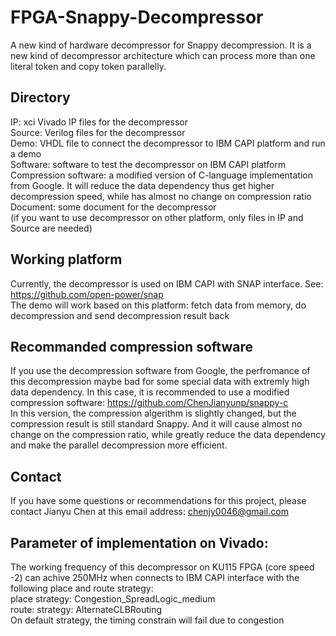 # FPGA-Snappy-Decompressor
A new kind of hardware decompressor for Snappy decompression. It is a new kind of decompressor architecture which can process more than one literal token and copy token parallelly.

Directory
---
IP: xci Vivado IP files for the decompressor\
Source: Verilog files for the decompressor\
Demo: VHDL file to connect the decompressor to IBM CAPI platform and run a demo\
Software: software to test the decompressor on IBM CAPI platform\
Compression software: a modified version of C-language implementation from Google. It will reduce the data dependency thus get higher decompression speed, while has almost no change on compression ratio\
Document: some document for the decompressor\
(if you want to use decompressor on other platform, only files in IP and Source are needed)

Working platform
----
Currently, the decompressor is used on IBM CAPI with SNAP interface. See: https://github.com/open-power/snap \
The demo will work based on this platform: fetch data from memory, do decompression and send decompression result back

Recommanded compression software
----
If you use the decompression software from Google, the perfromance of this decompression maybe bad for some special data with extremly high data dependency. In this case, it is recommended to use a modified compression software: https://github.com/ChenJianyunp/snappy-c \
In this version, the compression algerithm is slightly changed, but the compression result is still standard Snappy. And it will cause almost no change on the compression ratio, while greatly reduce the data dependency and make the parallel decompression more efficient.

Contact
----
If you have some questions or recommendations for this project, please contact Jianyu Chen at this email address: chenjy0046@gmail.com

Parameter of implementation on Vivado:
----
The working frequency of this decompressor on KU115 FPGA (core speed -2) can achive 250MHz when connects to IBM CAPI interface with the following place and route strategy:\
place strategy: Congestion_SpreadLogic_medium\
route: strategy:  AlternateCLBRouting\
On default strategy, the timing constrain will fail due to congestion
